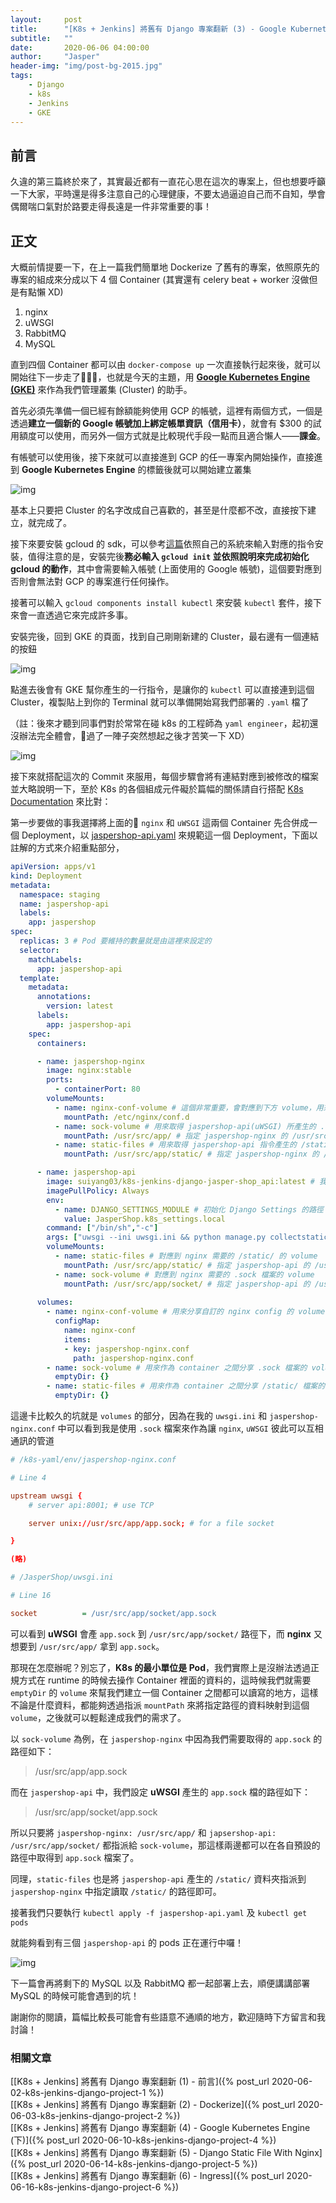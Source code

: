 ```yaml
---
layout:     post
title:      "[K8s + Jenkins] 將舊有 Django 專案翻新 (3) - Google Kubernetes Engine (上)"
subtitle:   ""
date:       2020-06-06 04:00:00
author:     "Jasper"
header-img: "img/post-bg-2015.jpg"
tags:
    - Django
    - k8s
    - Jenkins
    - GKE
---
```

## 前言

久違的第三篇終於來了，其實最近都有一直花心思在這次的專案上，但也想要呼籲一下大家，平時還是得多注意自己的心理健康，不要太過逼迫自己而不自知，學會偶爾喘口氣對於路要走得長遠是一件非常重要的事！

## 正文

大概前情提要一下，在上一篇我們簡單地 Dockerize 了舊有的專案，依照原先的專案的組成來分成以下 4 個 Container (其實還有 celery beat + worker 沒做但是有點懶 XD) 

1. nginx
2. uWSGI
3. RabbitMQ
4. MySQL

直到四個 Container 都可以由 `docker-compose up` 一次直接執行起來後，就可以開始往下一步走了，也就是今天的主題，用 **[Google Kubernetes Engine (GKE)](https://cloud.google.com/kubernetes-engine)** 來作為我們管理叢集 (Cluster) 的助手。

首先必須先準備一個已經有餘額能夠使用 GCP 的帳號，這裡有兩個方式，一個是透過**建立一個新的 Google 帳號加上綁定帳單資訊（信用卡）**，就會有 $300 的試用額度可以使用，而另外一個方式就是比較現代手段一點而且適合懶人——**課金**。

有帳號可以使用後，接下來就可以直接進到 GCP 的任一專案內開始操作，直接進到 **Google Kubernetes Engine** 的標籤後就可以開始建立叢集

![img](https://i.imgur.com/YZCbPtM.png)

基本上只要把 Cluster 的名字改成自己喜歡的，甚至是什麼都不改，直接按下建立，就完成了。

接下來要安裝 gcloud 的 sdk，可以參考[這篇](https://cloud.google.com/sdk/docs/downloads-interactive)依照自己的系統來輸入對應的指令安裝，值得注意的是，安裝完後**務必輸入 `gcloud init` 並依照說明來完成初始化 gcloud 的動作**，其中會需要輸入帳號 (上面使用的 Google 帳號)，這個要對應到否則會無法對 GCP 的專案進行任何操作。

接著可以輸入 `gcloud components install kubectl` 來安裝 `kubectl` 套件，接下來會一直透過它來完成許多事。

安裝完後，回到 GKE 的頁面，找到自己剛剛新建的 Cluster，最右邊有一個連結的按鈕

![img](https://i.imgur.com/1q6lopq.png)

點進去後會有 GKE 幫你產生的一行指令，是讓你的 `kubectl` 可以直接連到這個 Cluster，複製貼上到你的 Terminal 就可以準備開始寫我們部署的 `.yaml` 檔了

（註：後來才聽到同事們對於常常在碰 k8s 的工程師為 `yaml engineer`，起初還沒辦法完全體會，過了一陣子突然想起之後才苦笑一下 XD）

![img](https://i.imgur.com/yT3gbLg.png)

接下來就搭配這次的 Commit 來服用，每個步驟會將有連結對應到被修改的檔案並大略說明一下，至於 K8s 的各個組成元件礙於篇幅的關係請自行搭配 [K8s Documentation](https://kubernetes.io/docs/home/) 來比對：

第一步要做的事我選擇將上面的 `nginx` 和 `uWSGI` 這兩個 Container 先合併成一個 Deployment，以 [jaspershop-api.yaml](https://github.com/JasperSui/k8s-jenkins-django-jasper-shop/blob/72aab66d54f7f2d83054b2b9c10d545f3c9d951b/k8s-yaml/jaspershop-api.yaml) 來規範這一個 Deployment，下面以註解的方式來介紹重點部分，

```yaml
apiVersion: apps/v1
kind: Deployment
metadata:
  namespace: staging
  name: jaspershop-api
  labels:
    app: jaspershop
spec:
  replicas: 3 # Pod 要維持的數量就是由這裡來設定的
  selector:
    matchLabels:
      app: jaspershop-api
  template:
    metadata:
      annotations:
        version: latest
      labels:
        app: jaspershop-api
    spec:
      containers:

      - name: jaspershop-nginx
        image: nginx:stable
        ports:
          - containerPort: 80
        volumeMounts:
          - name: nginx-conf-volume # 這個非常重要，會對應到下方 volume，用來初始這個 container 的 nginx.conf 設定
            mountPath: /etc/nginx/conf.d
          - name: sock-volume # 用來取得 jaspershop-api(uWSGI) 所產生的 .sock 檔，為 nginx 和 uWSGI 的溝通手段之一
            mountPath: /usr/src/app/ # 指定 jaspershop-nginx 的 /usr/src/app/ 作為 sock-volume 的路徑
          - name: static-files # 用來取得 jaspershop-api 指令產生的 /static/ 資料夾
            mountPath: /usr/src/app/static/ # 指定 jaspershop-nginx 的 /usr/src/app/static/ 作為 static-files 的路徑

      - name: jaspershop-api
        image: suiyang03/k8s-jenkins-django-jasper-shop_api:latest # 我放在 Docker Hub 裡自己打包好的 Django Image
        imagePullPolicy: Always
        env:
          - name: DJANGO_SETTINGS_MODULE # 初始化 Django Settings 的路徑
            value: JasperShop.k8s_settings.local
        command: ["/bin/sh","-c"]
        args: ["uwsgi --ini uwsgi.ini && python manage.py collectstatic"] # 執行 uWSGI 的同時產生 /static/ 資料夾
        volumeMounts:
          - name: static-files # 對應到 nginx 需要的 /static/ 的 volume
            mountPath: /usr/src/app/static/ # 指定 jaspershop-api 的 /usr/src/app/static/ 作為 static-files  的路徑
          - name: sock-volume # 對應到 nginx 需要的 .sock 檔案的 volume
            mountPath: /usr/src/app/socket/ # 指定 jaspershop-api 的 /usr/src/app/socket/ 作為 sock-volume 的路徑
      
      volumes:
        - name: nginx-conf-volume # 用來分享自訂的 nginx config 的 volume
          configMap:
            name: nginx-conf
            items:
            - key: jaspershop-nginx.conf
              path: jaspershop-nginx.conf
        - name: sock-volume # 用來作為 container 之間分享 .sock 檔案的 volume
          emptyDir: {}
        - name: static-files # 用來作為 container 之間分享 /static/ 檔案的 volume
          emptyDir: {}
```

這邊卡比較久的坑就是 `volumes` 的部分，因為在我的 `uwsgi.ini` 和 `jaspershop-nginx.conf` 中可以看到我是使用 `.sock` 檔案來作為讓 `nginx`, `uWSGI` 彼此可以互相通訊的管道

```conf
# /k8s-yaml/env/jaspershop-nginx.conf

# Line 4

upstream uwsgi {
    # server api:8001; # use TCP

    server unix://usr/src/app/app.sock; # for a file socket

}

(略)
```

```ini
# /JasperShop/uwsgi.ini

# Line 16

socket          = /usr/src/app/socket/app.sock

```

可以看到 **uWSGI** 會產 `app.sock` 到 `/usr/src/app/socket/` 路徑下，而 **nginx** 又想要到 `/usr/src/app/` 拿到 `app.sock`。

那現在怎麼辦呢？別忘了，**K8s 的最小單位是 Pod**，我們實際上是沒辦法透過正規方式在 runtime 的時候去操作 Container 裡面的資料的，這時候我們就需要 `emptyDir` 的 `volume` 來幫我們建立一個 Container 之間都可以讀寫的地方，這樣不論是什麼資料，都能夠透過指派 `mountPath` 來將指定路徑的資料映射到這個 `volume`，之後就可以輕鬆達成我們的需求了。

以 `sock-volume` 為例，在 `jaspershop-nginx` 中因為我們需要取得的 `app.sock` 的路徑如下：

> /usr/src/app/app.sock

而在 `jaspershop-api` 中，我們設定 **uWSGI** 產生的 `app.sock` 檔的路徑如下：

> /usr/src/app/socket/app.sock

所以只要將 `jaspershop-nginx: /usr/src/app/` 和 `japsershop-api: /usr/src/app/socket/` 都指派給 `sock-volume`，那這樣兩邊都可以在各自預設的路徑中取得到 `app.sock` 檔案了。

同理，`static-files` 也是將 `jaspershop-api` 產生的 `/static/` 資料夾指派到 `jaspershop-nginx` 中指定讀取 `/static/` 的路徑即可。

接著我們只要執行 `kubectl apply -f jaspershop-api.yaml` 及 `kubectl get pods`

就能夠看到有三個 `jaspershop-api` 的 pods 正在運行中囉！

![img](https://i.imgur.com/btBFEMn.png)

下一篇會再將剩下的 MySQL 以及 RabbitMQ 都一起部署上去，順便講講部署 MySQL 的時候可能會遇到的坑！

謝謝你的閱讀，篇幅比較長可能會有些語意不通順的地方，歡迎隨時下方留言和我討論！

### 相關文章
[[K8s + Jenkins] 將舊有 Django 專案翻新 (1) - 前言]({% post_url 2020-06-02-k8s-jenkins-django-project-1 %})<br>
[[K8s + Jenkins] 將舊有 Django 專案翻新 (2) - Dockerize]({% post_url 2020-06-03-k8s-jenkins-django-project-2 %})<br>
[[K8s + Jenkins] 將舊有 Django 專案翻新 (4) - Google Kubernetes Engine (下)]({% post_url 2020-06-10-k8s-jenkins-django-project-4 %})<br>
[[K8s + Jenkins] 將舊有 Django 專案翻新 (5) - Django Static File With Nginx]({% post_url 2020-06-14-k8s-jenkins-django-project-5 %})<br>
[[K8s + Jenkins] 將舊有 Django 專案翻新 (6) - Ingress]({% post_url 2020-06-16-k8s-jenkins-django-project-6 %})

